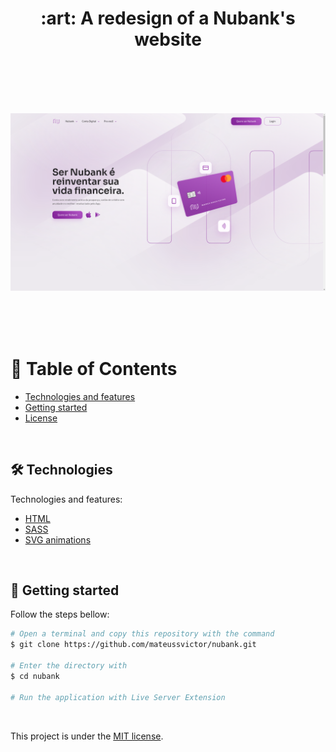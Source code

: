 <h1 align='center'>:art: A redesign of a Nubank's website<h1>

<br>

<p align="center">
  <img src=".github/nubank.png" alt="Nubank Landing Page">
</p>
<br>


# :pushpin: Table of Contents

- [Technologies and features](#hammer_and_wrench-technologies)
- [Getting started](#runner-getting-started)
- [License](#closed_book-license)

<br>


## :hammer_and_wrench: Technologies

Technologies and features:

- [HTML](https://developer.mozilla.org/en-US/docs/Web/HTML)
- [SASS](https://sass-lang.com/)
- [SVG animations](https://developer.mozilla.org/en-US/docs/Web/SVG)

<br>

## :runner: Getting started

Follow the steps bellow:

```bash
# Open a terminal and copy this repository with the command
$ git clone https://github.com/mateussvictor/nubank.git

# Enter the directory with
$ cd nubank

# Run the application with Live Server Extension

```

<br>


This project is under the [MIT license](https://github.com/Mateussv/github-explorer/blob/master/LICENSE).

